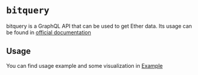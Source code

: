 # `bitquery`

bitquery is a GraphQL API that can be used to get Ether data. Its usage can be found in [official documentation](https://bitquery.io/)

## Usage

You can find usage example and some visualization in [Example](../examples/bitquery.ipynb)

